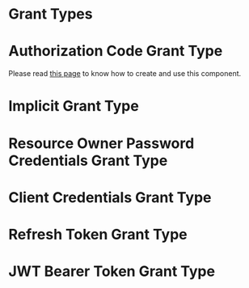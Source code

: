 Grant Types
===========

# Authorization Code Grant Type

Please read [this page](component/jwt_access_token_manager.md) to know how to create and use this component.

# Implicit Grant Type

# Resource Owner Password Credentials Grant Type

# Client Credentials Grant Type

# Refresh Token Grant Type

# JWT Bearer Token Grant Type
